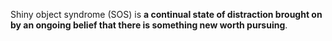 Shiny object syndrome (SOS) is **a continual state of distraction brought on by an ongoing belief that there is something new worth pursuing**.